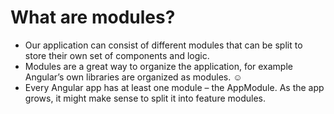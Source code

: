 # What are modules?

* Our application can consist of different modules that can be split to store their own set of components and logic.
* Modules are a great way to organize the application, for example Angular’s own libraries are organized as modules. ☺
* Every Angular app has at least one module – the AppModule. As the app grows, it might make sense to split it into feature modules.
